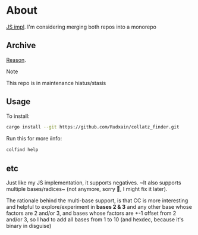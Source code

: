 # About

[JS impl](https://github.com/Rudxain/Collatz-finder). I'm considering merging both repos into a monorepo

## Archive

[Reason](https://youtube.com/watch?v=jlh21U2texo&lc=UgzLFcfKTav59WvOB0Z4AaABAg).

> [!note]
> This repo is in maintenance hiatus/stasis

## Usage

To install:

```sh
cargo install --git https://github.com/Rudxain/collatz_finder.git
```

Run this for more ℹinfo:

```sh
colfind help
```

## etc

Just like my JS implementation, it supports negatives. ~It also supports multiple bases/radices~ (not anymore, sorry 🙁, I might fix it later).

The rationale behind the multi-base support, is that CC is more interesting and helpful to explore/experiment in **bases 2 & 3** and any other base whose factors are 2 and/or 3, and bases whose factors are +-1 offset from 2 and/or 3, so I had to add all bases from 1 to 10 (and hexdec, because it's binary in disguise)

